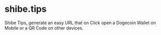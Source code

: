 # shibe.tips
Shibe Tips, generate an easy URL that on Click open a Dogecoin Wallet on Mobile or a QR Code on other devices.
